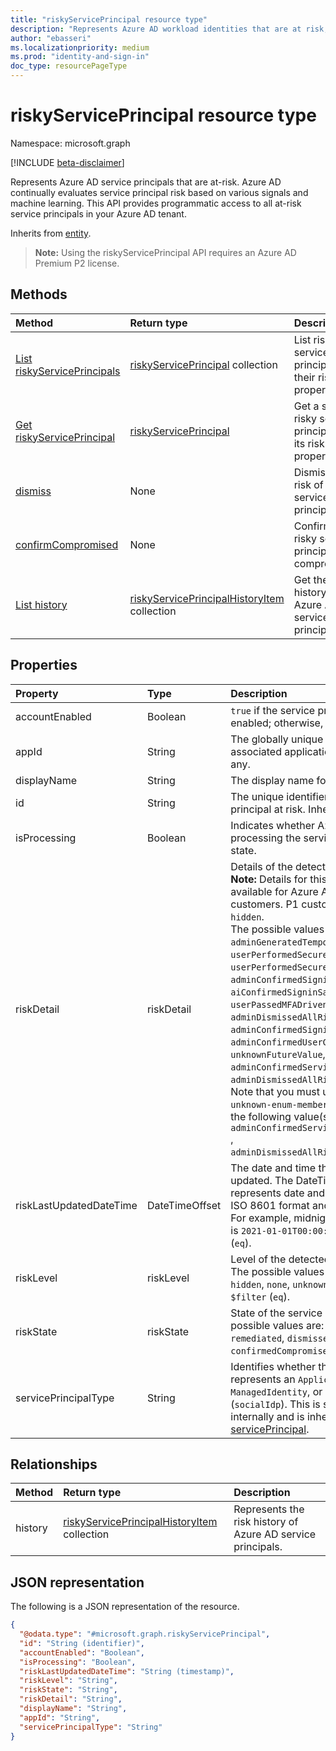 ```yaml
---
title: "riskyServicePrincipal resource type"
description: "Represents Azure AD workload identities that are at risk, including risk for applications, service principals and Managed Identities. "
author: "ebasseri"
ms.localizationpriority: medium
ms.prod: "identity-and-sign-in"
doc_type: resourcePageType
---
```


# riskyServicePrincipal resource type

Namespace: microsoft.graph

[!INCLUDE [beta-disclaimer](../../includes/beta-disclaimer.md)]

Represents Azure AD service principals that are at-risk. Azure AD continually evaluates service principal risk based on various signals and machine learning. This API provides programmatic access to all at-risk service principals in your Azure AD tenant.

Inherits from [entity](../resources/entity.md).

>**Note:** Using the riskyServicePrincipal API requires an Azure AD Premium P2 license.

## Methods
|Method|Return type|Description|
|:---|:---|:---|
|[List riskyServicePrincipals](../api/identityprotectionroot-list-riskyserviceprincipals.md)|[riskyServicePrincipal](../resources/riskyserviceprincipal.md) collection|List risky service principals and their risk properties.|
|[Get riskyServicePrincipal](../api/riskyserviceprincipal-get.md)|[riskyServicePrincipal](../resources/riskyserviceprincipal.md)|Get a specific risky service principal and its risk properties.|
|[dismiss](../api/riskyserviceprincipal-dismiss.md)|None|Dismiss the risk of a risky service principal.|
|[confirmCompromised](../api/riskyserviceprincipal-confirmcompromised.md)|None|Confirm a risky service principal as compromised.|
|[List history](../api/riskyserviceprincipal-list-history.md) | [riskyServicePrincipalHistoryItem](riskyserviceprincipalhistoryitem.md) collection|Get the risk history of an Azure AD service principal.|

## Properties

|Property|Type|Description|
|:---|:---|:---|
|accountEnabled|Boolean|`true` if the service principal account is enabled; otherwise, `false`.|
|appId|String|The globally unique identifier for the associated application (its **appId** property), if any.|
|displayName|String|The display name for the service principal.|
|id|String|The unique identifier assigned to the service principal at risk. Inherited from [entity](../resources/entity.md).|
|isProcessing|Boolean|Indicates whether Azure AD is currently processing the service principal's risky state.|
|riskDetail|riskDetail|Details of the detected risk. <br>**Note:** Details for this property are only available for Azure AD Premium P2 customers. P1 customers will be returned `hidden`. <br/>The possible values are: `none`, `adminGeneratedTemporaryPassword`, `userPerformedSecuredPasswordChange`, `userPerformedSecuredPasswordReset`, `adminConfirmedSigninSafe`, `aiConfirmedSigninSafe`, `userPassedMFADrivenByRiskBasedPolicy`, `adminDismissedAllRiskForUser`, `adminConfirmedSigninCompromised`, `hidden`,  `adminConfirmedUserCompromised`, `unknownFutureValue`, `adminConfirmedServicePrincipalCompromised`, `adminDismissedAllRiskForServicePrincipal`. Note that you must use the `Prefer: include-unknown-enum-members` request header to get the following value(s) in this [evolvable enum](/graph/best-practices-concept#handling-future-members-in-evolvable-enumerations): `adminConfirmedServicePrincipalCompromised` , `adminDismissedAllRiskForServicePrincipal`.|
|riskLastUpdatedDateTime|DateTimeOffset|The date and time that the risk state was last updated. The DateTimeOffset type represents date and time information using ISO 8601 format and is always in UTC time. For example, midnight UTC on Jan 1, 2021 is `2021-01-01T00:00:00Z`. Supports `$filter` (`eq`).|
|riskLevel|riskLevel|Level of the detected risky workload identity. The possible values are: `low`, `medium`, `high`, `hidden`, `none`, `unknownFutureValue`. Supports `$filter` (`eq`).|
|riskState|riskState|State of the service principal's risk. The possible values are: `none`, `confirmedSafe`, `remediated`, `dismissed`, `atRisk`, `confirmedCompromised`, `unknownFutureValue`.|
|servicePrincipalType|String|Identifies whether the service principal represents an `Application`, a `ManagedIdentity`, or a legacy application (`socialIdp`). This is set by Azure AD internally and is inherited from [servicePrincipal](../resources/servicePrincipal.md). |

## Relationships

|Method|Return type|Description|
|:---|:---|:---|
|history|[riskyServicePrincipalHistoryItem](riskyserviceprincipalhistoryitem.md) collection|Represents the risk history of Azure AD service principals.|

## JSON representation
The following is a JSON representation of the resource.
<!-- {
  "blockType": "resource",
  "keyProperty": "id",
  "@odata.type": "microsoft.graph.riskyServicePrincipal",
  "baseType": "microsoft.graph.entity",
  "openType": false
}
-->
``` json
{
  "@odata.type": "#microsoft.graph.riskyServicePrincipal",
  "id": "String (identifier)",
  "accountEnabled": "Boolean",
  "isProcessing": "Boolean",
  "riskLastUpdatedDateTime": "String (timestamp)",
  "riskLevel": "String",
  "riskState": "String",
  "riskDetail": "String",
  "displayName": "String",
  "appId": "String",
  "servicePrincipalType": "String"
}
```

